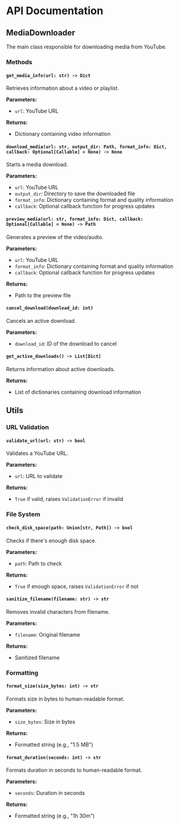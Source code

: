 # API Documentation

## MediaDownloader

The main class responsible for downloading media from YouTube.

### Methods

#### `get_media_info(url: str) -> Dict`
Retrieves information about a video or playlist.

**Parameters:**
- `url`: YouTube URL

**Returns:**
- Dictionary containing video information

#### `download_media(url: str, output_dir: Path, format_info: Dict, callback: Optional[Callable] = None) -> None`
Starts a media download.

**Parameters:**
- `url`: YouTube URL
- `output_dir`: Directory to save the downloaded file
- `format_info`: Dictionary containing format and quality information
- `callback`: Optional callback function for progress updates

#### `preview_media(url: str, format_info: Dict, callback: Optional[Callable] = None) -> Path`
Generates a preview of the video/audio.

**Parameters:**
- `url`: YouTube URL
- `format_info`: Dictionary containing format and quality information
- `callback`: Optional callback function for progress updates

**Returns:**
- Path to the preview file

#### `cancel_download(download_id: int)`
Cancels an active download.

**Parameters:**
- `download_id`: ID of the download to cancel

#### `get_active_downloads() -> List[Dict]`
Returns information about active downloads.

**Returns:**
- List of dictionaries containing download information

## Utils

### URL Validation

#### `validate_url(url: str) -> bool`
Validates a YouTube URL.

**Parameters:**
- `url`: URL to validate

**Returns:**
- `True` if valid, raises `ValidationError` if invalid

### File System

#### `check_disk_space(path: Union[str, Path]) -> bool`
Checks if there's enough disk space.

**Parameters:**
- `path`: Path to check

**Returns:**
- `True` if enough space, raises `ValidationError` if not

#### `sanitize_filename(filename: str) -> str`
Removes invalid characters from filename.

**Parameters:**
- `filename`: Original filename

**Returns:**
- Sanitized filename

### Formatting

#### `format_size(size_bytes: int) -> str`
Formats size in bytes to human-readable format.

**Parameters:**
- `size_bytes`: Size in bytes

**Returns:**
- Formatted string (e.g., "1.5 MB")

#### `format_duration(seconds: int) -> str`
Formats duration in seconds to human-readable format.

**Parameters:**
- `seconds`: Duration in seconds

**Returns:**
- Formatted string (e.g., "1h 30m")
